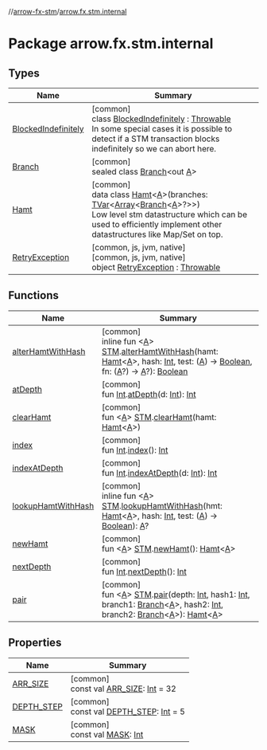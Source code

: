 //[arrow-fx-stm](../../index.md)/[arrow.fx.stm.internal](index.md)

# Package arrow.fx.stm.internal

## Types

| Name | Summary |
|---|---|
| [BlockedIndefinitely](-blocked-indefinitely/index.md) | [common]<br>class [BlockedIndefinitely](-blocked-indefinitely/index.md) : [Throwable](https://kotlinlang.org/api/latest/jvm/stdlib/kotlin/-throwable/index.html)<br>In some special cases it is possible to detect if a STM transaction blocks indefinitely so we can abort here. |
| [Branch](-branch/index.md) | [common]<br>sealed class [Branch](-branch/index.md)&lt;out [A](-branch/index.md)&gt; |
| [Hamt](-hamt/index.md) | [common]<br>data class [Hamt](-hamt/index.md)&lt;[A](-hamt/index.md)&gt;(branches: [TVar](../arrow.fx.stm/-t-var/index.md)&lt;[Array](https://kotlinlang.org/api/latest/jvm/stdlib/kotlin/-array/index.html)&lt;[Branch](-branch/index.md)&lt;[A](-hamt/index.md)&gt;?&gt;&gt;)<br>Low level stm datastructure which can be used to efficiently implement other datastructures like Map/Set on top. |
| [RetryException](-retry-exception/index.md) | [common, js, jvm, native]<br>[common, js, jvm, native]<br>object [RetryException](-retry-exception/index.md) : [Throwable](https://kotlinlang.org/api/latest/jvm/stdlib/kotlin/-throwable/index.html) |

## Functions

| Name | Summary |
|---|---|
| [alterHamtWithHash](alter-hamt-with-hash.md) | [common]<br>inline fun &lt;[A](alter-hamt-with-hash.md)&gt; [STM](../arrow.fx.stm/-s-t-m/index.md).[alterHamtWithHash](alter-hamt-with-hash.md)(hamt: [Hamt](-hamt/index.md)&lt;[A](alter-hamt-with-hash.md)&gt;, hash: [Int](https://kotlinlang.org/api/latest/jvm/stdlib/kotlin/-int/index.html), test: ([A](alter-hamt-with-hash.md)) -&gt; [Boolean](https://kotlinlang.org/api/latest/jvm/stdlib/kotlin/-boolean/index.html), fn: ([A](alter-hamt-with-hash.md)?) -&gt; [A](alter-hamt-with-hash.md)?): [Boolean](https://kotlinlang.org/api/latest/jvm/stdlib/kotlin/-boolean/index.html) |
| [atDepth](at-depth.md) | [common]<br>fun [Int](https://kotlinlang.org/api/latest/jvm/stdlib/kotlin/-int/index.html).[atDepth](at-depth.md)(d: [Int](https://kotlinlang.org/api/latest/jvm/stdlib/kotlin/-int/index.html)): [Int](https://kotlinlang.org/api/latest/jvm/stdlib/kotlin/-int/index.html) |
| [clearHamt](clear-hamt.md) | [common]<br>fun &lt;[A](clear-hamt.md)&gt; [STM](../arrow.fx.stm/-s-t-m/index.md).[clearHamt](clear-hamt.md)(hamt: [Hamt](-hamt/index.md)&lt;[A](clear-hamt.md)&gt;) |
| [index](--index--.md) | [common]<br>fun [Int](https://kotlinlang.org/api/latest/jvm/stdlib/kotlin/-int/index.html).[index](--index--.md)(): [Int](https://kotlinlang.org/api/latest/jvm/stdlib/kotlin/-int/index.html) |
| [indexAtDepth](index-at-depth.md) | [common]<br>fun [Int](https://kotlinlang.org/api/latest/jvm/stdlib/kotlin/-int/index.html).[indexAtDepth](index-at-depth.md)(d: [Int](https://kotlinlang.org/api/latest/jvm/stdlib/kotlin/-int/index.html)): [Int](https://kotlinlang.org/api/latest/jvm/stdlib/kotlin/-int/index.html) |
| [lookupHamtWithHash](lookup-hamt-with-hash.md) | [common]<br>inline fun &lt;[A](lookup-hamt-with-hash.md)&gt; [STM](../arrow.fx.stm/-s-t-m/index.md).[lookupHamtWithHash](lookup-hamt-with-hash.md)(hmt: [Hamt](-hamt/index.md)&lt;[A](lookup-hamt-with-hash.md)&gt;, hash: [Int](https://kotlinlang.org/api/latest/jvm/stdlib/kotlin/-int/index.html), test: ([A](lookup-hamt-with-hash.md)) -&gt; [Boolean](https://kotlinlang.org/api/latest/jvm/stdlib/kotlin/-boolean/index.html)): [A](lookup-hamt-with-hash.md)? |
| [newHamt](new-hamt.md) | [common]<br>fun &lt;[A](new-hamt.md)&gt; [STM](../arrow.fx.stm/-s-t-m/index.md).[newHamt](new-hamt.md)(): [Hamt](-hamt/index.md)&lt;[A](new-hamt.md)&gt; |
| [nextDepth](next-depth.md) | [common]<br>fun [Int](https://kotlinlang.org/api/latest/jvm/stdlib/kotlin/-int/index.html).[nextDepth](next-depth.md)(): [Int](https://kotlinlang.org/api/latest/jvm/stdlib/kotlin/-int/index.html) |
| [pair](pair.md) | [common]<br>fun &lt;[A](pair.md)&gt; [STM](../arrow.fx.stm/-s-t-m/index.md).[pair](pair.md)(depth: [Int](https://kotlinlang.org/api/latest/jvm/stdlib/kotlin/-int/index.html), hash1: [Int](https://kotlinlang.org/api/latest/jvm/stdlib/kotlin/-int/index.html), branch1: [Branch](-branch/index.md)&lt;[A](pair.md)&gt;, hash2: [Int](https://kotlinlang.org/api/latest/jvm/stdlib/kotlin/-int/index.html), branch2: [Branch](-branch/index.md)&lt;[A](pair.md)&gt;): [Hamt](-hamt/index.md)&lt;[A](pair.md)&gt; |

## Properties

| Name | Summary |
|---|---|
| [ARR_SIZE](-a-r-r_-s-i-z-e.md) | [common]<br>const val [ARR_SIZE](-a-r-r_-s-i-z-e.md): [Int](https://kotlinlang.org/api/latest/jvm/stdlib/kotlin/-int/index.html) = 32 |
| [DEPTH_STEP](-d-e-p-t-h_-s-t-e-p.md) | [common]<br>const val [DEPTH_STEP](-d-e-p-t-h_-s-t-e-p.md): [Int](https://kotlinlang.org/api/latest/jvm/stdlib/kotlin/-int/index.html) = 5 |
| [MASK](-m-a-s-k.md) | [common]<br>const val [MASK](-m-a-s-k.md): [Int](https://kotlinlang.org/api/latest/jvm/stdlib/kotlin/-int/index.html) |
